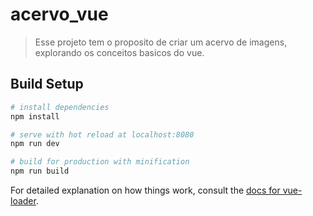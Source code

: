 # acervo_vue

> Esse projeto tem o proposito de criar um acervo de imagens, explorando os conceitos basicos do vue.

## Build Setup

``` bash
# install dependencies
npm install

# serve with hot reload at localhost:8080
npm run dev

# build for production with minification
npm run build
```

For detailed explanation on how things work, consult the [docs for vue-loader](http://vuejs.github.io/vue-loader).
